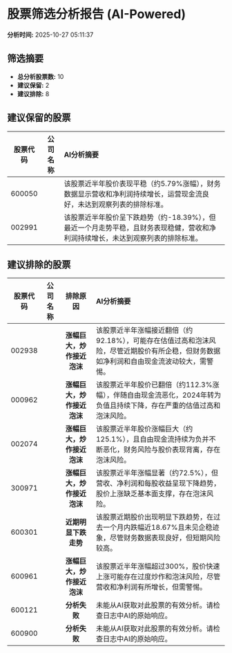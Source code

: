 # 股票筛选分析报告 (AI-Powered)

**分析时间:** 2025-10-27 05:11:37

## 筛选摘要

- **总分析股票数:** 10
- **建议保留:** 2
- **建议排除:** 8

## 建议保留的股票

| 股票代码 | 公司名称 | AI分析摘要 |
|:---:|:---:|:---|
| 600050 |  | 该股票近半年股价表现平稳（约5.79%涨幅），财务数据显示营收和净利润持续增长，运营现金流良好，未达到观察列表的排除标准。 |
| 002991 |  | 该股票近半年股价呈下跌趋势（约-18.39%），但最近一个月走势平稳，且财务表现稳健，营收和净利润持续增长，未达到观察列表的排除标准。 |

## 建议排除的股票

| 股票代码 | 公司名称 | 排除原因 | AI分析摘要 |
|:---:|:---:|:---:|:---|
| 002938 |  | **涨幅巨大，炒作接近泡沫** | 该股票近半年涨幅接近翻倍（约92.18%），可能存在估值过高和泡沫风险，尽管近期股价有所企稳，但财务数据如净利润和自由现金流波动较大，需警惕。 |
| 000962 |  | **涨幅巨大，炒作接近泡沫** | 该股票近半年股价已翻倍（约112.3%涨幅），伴随自由现金流恶化，2024年转为负值且持续下降，存在严重的估值过高和泡沫风险。 |
| 002074 |  | **涨幅巨大，炒作接近泡沫** | 该股票近半年股价涨幅巨大（约125.1%），且自由现金流持续为负并不断恶化，财务风险与股价表现背离，存在泡沫风险。 |
| 300971 |  | **涨幅巨大，炒作接近泡沫** | 该股票近半年涨幅显著（约72.5%），但营收、净利润和每股收益呈现下降趋势，股价上涨缺乏基本面支撑，存在泡沫风险。 |
| 600301 |  | **近期明显下跌走势** | 该股票近期股价出现明显下跌趋势，在过去一个月内跌幅近18.67%且未见企稳迹象，尽管财务数据表现良好，但短期风险较高。 |
| 600961 |  | **涨幅巨大，炒作接近泡沫** | 该股票近半年涨幅超过300%，股价快速上涨可能存在过度炒作和泡沫风险，尽管营收和净利润有所增长，但需警惕。 |
| 600121 |  | **分析失败** | 未能从AI获取对此股票的有效分析。请检查日志中AI的原始响应。 |
| 600900 |  | **分析失败** | 未能从AI获取对此股票的有效分析。请检查日志中AI的原始响应。 |
